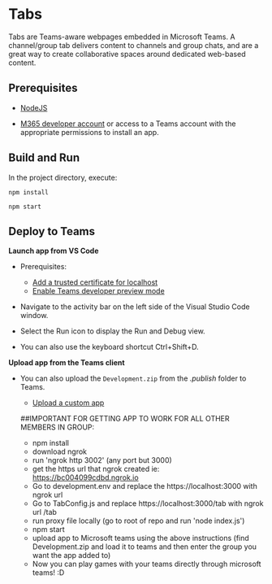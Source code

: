 # Tabs

Tabs are Teams-aware webpages embedded in Microsoft Teams. A channel/group tab delivers content to channels and group chats, and are a great way to create collaborative spaces around dedicated web-based content.

## Prerequisites

- [NodeJS](https://nodejs.org/en/)

- [M365 developer account](https://docs.microsoft.com/en-us/microsoftteams/platform/concepts/build-and-test/prepare-your-o365-tenant) or access to a Teams account with the appropriate permissions to install an app.

## Build and Run

In the project directory, execute:

`npm install`

`npm start`

## Deploy to Teams

**Launch app from VS Code**

- Prerequisites:

  - [Add a trusted certificate for localhost](https://aka.ms/teams-toolkit-trusted-cert)
  - [Enable Teams developer preview mode](https://aka.ms/teams-toolkit-enable-devpreview)

- Navigate to the activity bar on the left side of the Visual Studio Code window.
- Select the Run icon to display the Run and Debug view.
- You can also use the keyboard shortcut Ctrl+Shift+D.

**Upload app from the Teams client**

- You can also upload the `Development.zip` from the _.publish_ folder to Teams.

  - [Upload a custom app](https://aka.ms/teams-toolkit-uploadapp)

  ##IMPORTANT FOR GETTING APP TO WORK FOR ALL OTHER MEMBERS IN GROUP:

  - npm install
  - download ngrok
  - run 'ngrok http 3002' (any port but 3000)
  - get the https url that ngrok created ie: https://bc004099cdbd.ngrok.io
  - Go to development.env and replace the https://localhost:3000 with ngrok url
  - Go to TabConfig.js and replace https://localhost:3000/tab with ngrok url /tab
  - run proxy file locally (go to root of repo and run 'node index.js')
  - npm start
  - upload app to Microsoft teams using the above instructions (find Development.zip and load it to teams and then enter the group you want the app added to)
  - Now you can play games with your teams directly through microsoft teams! :D
